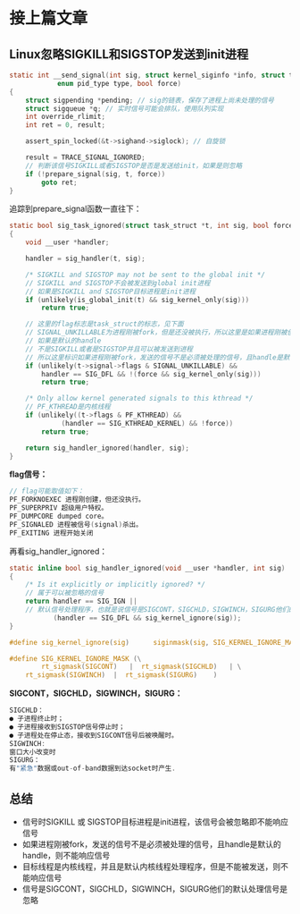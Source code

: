 # 接上篇文章

## Linux忽略SIGKILL和SIGSTOP发送到init进程

```c
static int __send_signal(int sig, struct kernel_siginfo *info, struct task_struct *t,
			enum pid_type type, bool force)
{
    struct sigpending *pending; // sig的链表，保存了进程上尚未处理的信号
	struct sigqueue *q; // 实时信号可能会排队，使用队列实现
	int override_rlimit;
	int ret = 0, result;

	assert_spin_locked(&t->sighand->siglock); // 自旋锁

	result = TRACE_SIGNAL_IGNORED;
	// 判断该信号SIGKILL或者SIGSTOP是否是发送给init，如果是则忽略
	if (!prepare_signal(sig, t, force))
		goto ret;
}
```

追踪到prepare_signal函数一直往下：

```c
static bool sig_task_ignored(struct task_struct *t, int sig, bool force)
{
	void __user *handler;

	handler = sig_handler(t, sig);

	/* SIGKILL and SIGSTOP may not be sent to the global init */
	// SIGKILL and SIGSTOP不会被发送到global init进程
	// 如果是SIGKILL and SIGSTOP目标进程是init进程
	if (unlikely(is_global_init(t) && sig_kernel_only(sig)))
		return true;

    // 这里的flag标志是task_struct的标志，见下面
    // SIGNAL_UNKILLABLE为进程刚被fork，但是还没被执行，所以这里是如果进程刚被创建，但是还没被执行，返回true
	// 如果是默认的handle
    // 不是SIGKILL或者是SIGSTOP并且可以被发送到进程
    // 所以这里标识如果进程刚被fork，发送的信号不是必须被处理的信号，且handle是默认的handle，则不能响应信号
    if (unlikely(t->signal->flags & SIGNAL_UNKILLABLE) &&
	    handler == SIG_DFL && !(force && sig_kernel_only(sig)))
		return true;

	/* Only allow kernel generated signals to this kthread */
    // PF_KTHREAD是内核线程
	if (unlikely((t->flags & PF_KTHREAD) &&
		     (handler == SIG_KTHREAD_KERNEL) && !force))
		return true;

	return sig_handler_ignored(handler, sig);
}
```

**flag信号：**

```c
// flag可能取值如下：
PF_FORKNOEXEC 进程刚创建，但还没执行。
PF_SUPERPRIV 超级用户特权。
PF_DUMPCORE dumped core。
PF_SIGNALED 进程被信号(signal)杀出。
PF_EXITING 进程开始关闭
```

再看sig_handler_ignored：

```c
static inline bool sig_handler_ignored(void __user *handler, int sig)
{
	/* Is it explicitly or implicitly ignored? */
	// 属于可以被忽略的信号
	return handler == SIG_IGN ||
	// 默认信号处理程序，也就是说信号是SIGCONT，SIGCHLD，SIGWINCH，SIGURG他们的默认处理信号是忽略
	       (handler == SIG_DFL && sig_kernel_ignore(sig));
}

#define sig_kernel_ignore(sig)		siginmask(sig, SIG_KERNEL_IGNORE_MASK)

#define SIG_KERNEL_IGNORE_MASK (\
        rt_sigmask(SIGCONT)   |  rt_sigmask(SIGCHLD)   | \
	rt_sigmask(SIGWINCH)  |  rt_sigmask(SIGURG)    )
```

**SIGCONT，SIGCHLD，SIGWINCH，SIGURG：**

```c
SIGCHLD：
● 子进程终止时；
● 子进程接收到SIGSTOP信号停止时；
● 子进程处在停止态，接收到SIGCONT信号后被唤醒时。
SIGWINCH:
窗口大小改变时
SIGURG：
有"紧急"数据或out-of-band数据到达socket时产生.
```

## 总结

- 信号时SIGKILL 或 SIGSTOP目标进程是init进程，该信号会被忽略即不能响应信号
- 如果进程刚被fork，发送的信号不是必须被处理的信号，且handle是默认的handle，则不能响应信号
- 目标线程是内核线程，并且是默认内核线程处理程序，但是不能被发送，则不能响应信号
- 信号是SIGCONT，SIGCHLD，SIGWINCH，SIGURG他们的默认处理信号是忽略

